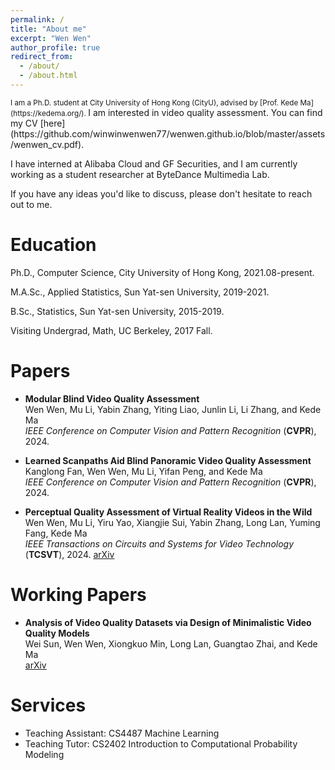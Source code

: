 ```yaml
---
permalink: /
title: "About me"
excerpt: "Wen Wen"
author_profile: true
redirect_from: 
  - /about/
  - /about.html
---
```

<small>
I am a Ph.D. student at City University of Hong Kong (CityU), advised by [Prof. Kede Ma](https://kedema.org/).
</small>
I am interested in video quality assessment. You can find my CV [here](https://github.com/winwinwenwen77/wenwen.github.io/blob/master/assets/wenwen_cv.pdf).

I have interned at Alibaba Cloud and GF Securities, and I am currently working as a student researcher at ByteDance Multimedia Lab.

If you have any ideas you'd like to discuss, please don't hesitate to reach out to me.



  
Education
======

Ph.D., Computer Science, City University of Hong Kong, 2021.08-present.

M.A.Sc., Applied Statistics, Sun Yat-sen University, 2019-2021.

B.Sc., Statistics, Sun Yat-sen University, 2015-2019.

Visiting Undergrad, Math, UC Berkeley, 2017 Fall.


Papers
======
- **Modular Blind Video Quality Assessment**  
  Wen Wen, Mu Li, Yabin Zhang, Yiting Liao, Junlin Li, Li Zhang, and Kede Ma  
  *IEEE Conference on Computer Vision and Pattern Recognition* (**CVPR**), 2024.
  
- **Learned Scanpaths Aid Blind Panoramic Video Quality Assessment**  
  Kanglong Fan, Wen Wen, Mu Li, Yifan Peng, and Kede Ma  
  *IEEE Conference on Computer Vision and Pattern Recognition* (**CVPR**), 2024.

- **Perceptual Quality Assessment of Virtual Reality Videos in the Wild**  
  Wen Wen, Mu Li, Yiru Yao, Xiangjie Sui, Yabin Zhang, Long Lan, Yuming Fang, Kede Ma  
  *IEEE Transactions on Circuits and Systems for Video Technology* (**TCSVT**), 2024.
  [arXiv](https://arxiv.org/abs/2206.08751)


  
Working Papers
======
- **Analysis of Video Quality Datasets via Design of Minimalistic Video Quality Models**  
  Wei Sun, Wen Wen, Xiongkuo Min, Long Lan, Guangtao Zhai, and Kede Ma  
  [arXiv](https://arxiv.org/abs/2307.13981)


  
Services
======
- Teaching Assistant: CS4487 Machine Learning
- Teaching Tutor: CS2402 Introduction to Computational Probability Modeling



